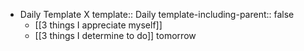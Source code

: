 - Daily Template X
  template:: Daily
  template-including-parent:: false
	- [[3 things I appreciate myself]]
	- [[3 things I determine to do]] tomorrow
